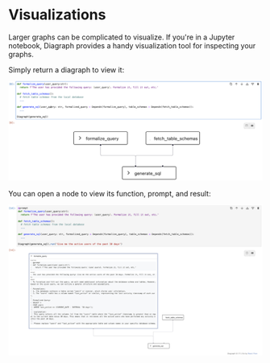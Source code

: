 # Visualizations

Larger graphs can be complicated to visualize. If you're in a Jupyter notebook, Diagraph provides a handy visualization tool for inspecting your graphs.

Simply return a diagraph to view it:

![Visualize a diagraph](https://github.com/thekevinscott/Diagraph/raw/main/assets/visualizations/view.png)

You can open a node to view its function, prompt, and result:

![An expanded nod](https://github.com/thekevinscott/Diagraph/raw/main/assets/visualizations/expanded.png)

